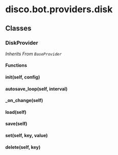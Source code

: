 # disco.bot.providers.disk


  
  







## Classes

  ### DiskProvider


_Inherits From `BaseProvider`_









#### Functions

  #### __init__(self, config)


  
  




  #### autosave_loop(self, interval)


  
  




  #### _on_change(self)


  
  




  #### load(self)


  
  




  #### save(self)


  
  




  #### set(self, key, value)


  
  




  #### delete(self, key)


  
  








